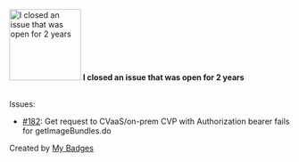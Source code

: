<img src="https://my-badges.github.io/my-badges/old-issue-2.png" alt="I closed an issue that was open for 2 years" title="I closed an issue that was open for 2 years" width="128">
<strong>I closed an issue that was open for 2 years</strong>
<br><br>

Issues:

- <a href="https://github.com/aristanetworks/cvprac/issues/182">#182</a>: Get request to CVaaS/on-prem CVP with Authorization bearer fails for getImageBundles.do


Created by <a href="https://github.com/my-badges/my-badges">My Badges</a>